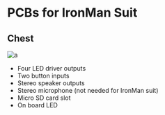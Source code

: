# PCBs for IronMan Suit

## Chest

![a](https://github.com/user-attachments/assets/3d78c3bb-1657-4569-b92c-46161b9cf601)

- Four LED driver outputs
- Two button inputs
- Stereo speaker outputs
- Stereo microphone (not needed for IronMan suit)
- Micro SD card slot
- On board LED
